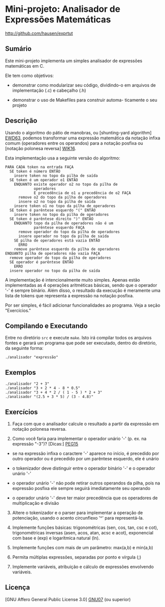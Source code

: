 Mini-projeto: Analisador de Expressões Matemáticas
==================================================

http://github.com/hausen/exprtut

Sumário
-------

Este mini-projeto implementa um simples analisador de
expressões matemáticas em C.

Ele tem como objetivos:

* demonstrar como modularizar seu código, dividindo-o
  em arquivos de implementação (.c) e cabeçalho (.h)

* demonstrar o uso de Makefiles para construir automa-
  ticamente o seu projeto

Descrição
---------

Usando o algoritmo do pátio de manobras, ou
[shunting-yard algorithm] [EWD63], podemos transformar
uma expressão matemática da notação infixa comum
(operadores entre os operandos) para a notação
posfixa ou [notação polonesa reversa] [WIK16].

Esta implementação usa a seguinte versão do algoritmo:

    PARA CADA token na entrada FAÇA
      SE token é número ENTÃO
        insere token no topo da pilha de saída
      SE token é um operador o1 ENTÃO
        ENQUANTO existe operador o2 no topo da pilha de
                 operadores 
                 E precedência de o1 ≤ precedência de o2 FAÇA
          remove o2 do topo da pilha de operadores
          insere o2 no topo da pilha de saída
        insere token o1 no topo da pilha de operadores
      SE token é parêntese esquerdo "(" ENTÃO
        insere token no topo da pilha de operadores
      SE token é parêntese direito ")" ENTÃO
        ENQUANTO topo da pilha de operadores não é um
                 parêntese esquerdo FAÇA
          remove operador do topo da pilha de operadores
          insere operador no topo da pilha de saída
        SE pilha de operadores está vazia ENTÃO
          ERRO
        remove parêntese esquerdo da pilha de operadores
    ENQUANTO pilha de operadores não vazia FAÇA
      remove operador do topo da pilha de operadores
      SE operador é parêntese ENTÃO
        ERRO
      insere operador no topo da pilha de saída

A implementação é intencionalmente muito simples.
Apenas estão implementadas as 4 operações aritméticas
básicas, sendo que o operador '-' é sempre binário.
Além disso, o resultado da execução é meramente
uma lista de tokens que representa a expressão na
notação posfixa.

Por ser simples, é fácil adicionar funcionalidades ao
programa. Veja a seção "Exercícios."

Compilando e Executando
-----------------------

Entre no diretório `src` e execute `make`. Isto
irá compilar todos os arquivos fontes e gerará um
programa que pode ser executado, dentro do diretório,
da seguinte forma:

    ./analisador "expressão"

Exemplos
--------

    ./analisador "2 + 3"
    ./analisador "3 + 2 * 4 - 8 * 0.5"
    ./analisador "3 + 4 * 2 / ( 1 - 5 ) * 2 + 3"
    ./analisador "(2.5 + 3 * 5) / (3 - 4.8)"

Exercícios
----------

1) Faça com que o analisador calcule o resultado
a partir da expressão em notação polonesa reversa.

2) Como você faria para implementar o operador
unário '-' (p. ex. na expressão "-3")? [Dicas:] [PEG15]

* se na expressão infixa o caractere '-' aparece
  no início, é precedido por outro operador ou é
  precedido por um parêntese esquerdo, ele é unário

* o tokenizador deve distinguir entre o operador
  binário '-' e o operador unário '-'

* o operador unário '-' não pode retirar outros
  operandos da pilha, pois na expressão posfixa
  ele sempre seguirá imediatamente seu operando

* o operador unário '-' deve ter maior precedência
  que os operadores de multiplicação e divisão

3) Altere o tokenizador e o parser para implementar
a operação de potenciação, usando o acento
circunflexo '^' para representá-la.

4) Implemente funções básicas: trigonométricas
(sen, cos, tan, csc e cot), trigonométricas
inversas (asen, acos, atan, acsc e acot),
exponencial com base e (exp) e logarítmica
natural (ln).

5) Implemente funções com mais de um parâmetro:
max(a,b) e min(a,b)

6) Permita múltiplas expressões, separadas por
ponto e vírgula (;)

7) Implemente variáveis, atribuição e cálculo de
expressões envolvendo variáveis.

Licença
-------

[GNU Affero General Public License 3.0] [GNU07]
(ou superior)

[EWD63]: https://www.cs.utexas.edu/~EWD/MCReps/MR35.PDF#page=22
         "Making a translator for ALGOL 60"

[WIK16]: https://pt.wikipedia.org/wiki/Nota%C3%A7%C3%A3o_polonesa_inversa
         "Notação polonesa reversa"

[PEG15]: http://wcipeg.com/wiki/Shunting_yard_algorithm#Unary_operators
         "Shunting yard algorithm -- Unary operators"

[GNU07]: https://www.gnu.org/licenses/agpl-3.0.txt
         "GNU Affero General Public License 3.0"
